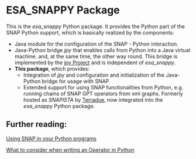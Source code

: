 # ESA_SNAPPY Package

This is the *esa_snappy* Python package. It provides the Python part of the SNAP Python support, which is
basically realized by the components:

- Java module for the configuration of the SNAP - Python interaction.
- Java-Python bridge *jpy* that enables calls from Python into a Java virtual machine.
  and, at the same time, the other way round. This bridge is implemented by the
  [jpy Project](https://deephaven.io/core/docs/how-to-guides/use-jpy/) and is independent of *esa_snappy*.
- **This package**, which provides:
  - Integration of *jpy* and configuration and initialization of the Java-Python bridge for usage with SNAP.
  - Extended support for using SNAP functionalities from Python, e.g. running chains of SNAP GPT operators from 
  xml graphs. Formerly hosted as *SNAPISTA* by [Terradue](https://www.terradue.com/), now integrated into the
    *esa_snappy* Python package.

## Further reading:

[Using SNAP in your Python programs](https://senbox.atlassian.net/wiki/spaces/SNAP/pages/24051781/Using+SNAP+in+your+Python+programs)

[What to consider when writing an Operator in Python](https://senbox.atlassian.net/wiki/spaces/SNAP/pages/42041346/What+to+consider+when+writing+an+Operator+in+Python)
